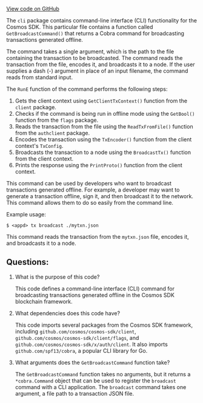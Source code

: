 [View code on GitHub](https://github.com/cosmos/cosmos-sdk.git/x/auth/client/cli/broadcast.go)

The `cli` package contains command-line interface (CLI) functionality for the Cosmos SDK. This particular file contains a function called `GetBroadcastCommand()` that returns a Cobra command for broadcasting transactions generated offline. 

The command takes a single argument, which is the path to the file containing the transaction to be broadcasted. The command reads the transaction from the file, encodes it, and broadcasts it to a node. If the user supplies a dash (-) argument in place of an input filename, the command reads from standard input. 

The `RunE` function of the command performs the following steps:
1. Gets the client context using `GetClientTxContext()` function from the `client` package.
2. Checks if the command is being run in offline mode using the `GetBool()` function from the `flags` package.
3. Reads the transaction from the file using the `ReadTxFromFile()` function from the `authclient` package.
4. Encodes the transaction using the `TxEncoder()` function from the client context's `TxConfig`.
5. Broadcasts the transaction to a node using the `BroadcastTx()` function from the client context.
6. Prints the response using the `PrintProto()` function from the client context.

This command can be used by developers who want to broadcast transactions generated offline. For example, a developer may want to generate a transaction offline, sign it, and then broadcast it to the network. This command allows them to do so easily from the command line. 

Example usage:
```
$ <appd> tx broadcast ./mytxn.json
```
This command reads the transaction from the `mytxn.json` file, encodes it, and broadcasts it to a node.
## Questions: 
 1. What is the purpose of this code?
    
    This code defines a command-line interface (CLI) command for broadcasting transactions generated offline in the Cosmos SDK blockchain framework.

2. What dependencies does this code have?
    
    This code imports several packages from the Cosmos SDK framework, including `github.com/cosmos/cosmos-sdk/client`, `github.com/cosmos/cosmos-sdk/client/flags`, and `github.com/cosmos/cosmos-sdk/x/auth/client`. It also imports `github.com/spf13/cobra`, a popular CLI library for Go.

3. What arguments does the `GetBroadcastCommand` function take?
    
    The `GetBroadcastCommand` function takes no arguments, but it returns a `*cobra.Command` object that can be used to register the `broadcast` command with a CLI application. The `broadcast` command takes one argument, a file path to a transaction JSON file.